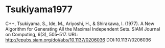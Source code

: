 Tsukiyama1977
==========
C++, 
Tsukiyama, S., Ide, M., Ariyoshi, H., & Shirakawa, I. (1977). A New Algorithm for Generating All the Maximal Independent Sets. SIAM Journal on Computing, 6(3), 505–517. 
URL: http://epubs.siam.org/doi/abs/10.1137/0206036
DOI:10.1137/0206036
